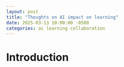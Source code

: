 ```yaml
---
layout: post
title: "Thoughts on AI impact on learning"
date: 2025-03-13 10:00:00 -0500
categories: ai learning collaboration
---
```


# Introduction
